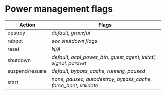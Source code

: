 # Power management flags

| Action	| Flags	|
| ------	| -----	|
| destroy	| _default, graceful_	|
| reboot	| _see shutdown flags_	|
| reset	| _N/A_	|
| shutdown	| _default, acpi\_power\_btn, guest_agent, initctl, signal, paravirt_	|
| suspend/resume	| _default, bypass\_cache, running, paused_	|
| start	| _none, paused, autodestroy, bypass\_cache, force_boot, validate_	|
